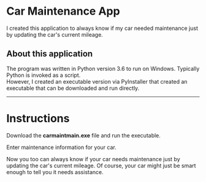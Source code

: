 # Car Maintenance App
I created this application to always know if my car needed maintenance just by updating the car's current 
mileage.  

## About this application
The program was written in Python version 3.6 to run on Windows.  Typically Python is invoked as a script.  
However, I created an executable version via PyInstaller that created an executable that can be downloaded 
and run directly.

---

# Instructions
Download the **carmaintmain.exe** file and run the executable.

Enter maintenance information for your car.

Now you too can always know if your car needs maintenance just by updating the car's current mileage.  Of course, 
your car might just be smart enough to tell you it needs assistance.
